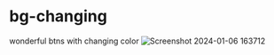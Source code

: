 # bg-changing
 wonderful btns with changing color
![Screenshot 2024-01-06 163712](https://github.com/Saniyakhan7543/bg-changing/assets/133801644/70ed4dbf-f65b-41ba-b200-8217a115e5f5)
